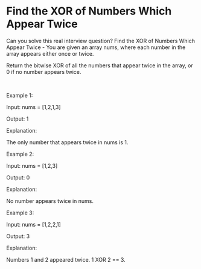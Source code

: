 # Find the XOR of Numbers Which Appear Twice

Can you solve this real interview question? Find the XOR of Numbers Which Appear Twice - You are given an array nums, where each number in the array appears either once or twice.

Return the bitwise XOR of all the numbers that appear twice in the array, or 0 if no number appears twice.

 

Example 1:

Input: nums = [1,2,1,3]

Output: 1

Explanation:

The only number that appears twice in nums is 1.

Example 2:

Input: nums = [1,2,3]

Output: 0

Explanation:

No number appears twice in nums.

Example 3:

Input: nums = [1,2,2,1]

Output: 3

Explanation:

Numbers 1 and 2 appeared twice. 1 XOR 2 == 3.